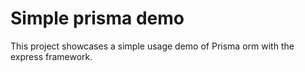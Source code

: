 # Simple prisma demo

This project showcases a simple usage demo of Prisma orm with the express framework.

